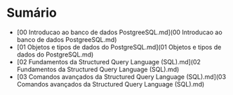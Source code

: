 # Sumário

- [00 Introducao ao banco de dados PostgreeSQL.md](00 Introducao ao banco de dados PostgreeSQL.md)
- [01 Objetos e tipos de dados do PostgreSQL.md](01 Objetos e tipos de dados do PostgreSQL.md)
- [02 Fundamentos da Structured Query Language (SQL).md](02 Fundamentos da Structured Query Language (SQL).md)
- [03 Comandos avançados da Structured Query Language (SQL).md](03 Comandos avançados da Structured Query Language (SQL).md)

